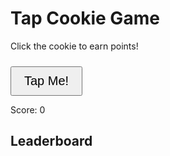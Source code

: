 <!DOCTYPE html>

<html>

<head>

  <title>Tap Cookie Game</title>

  <style>

    button {

      padding: 10px 20px;

      font-size: 20px;

      margin-top: 10px;

    }

  </style>

</head>

<body>

  <h1>Tap Cookie Game</h1>

  <p>Click the cookie to earn points!</p>

  <button id="cookieButton" onclick="updateScore()">Tap Me!</button>

  <p id="score">Score: 0</p>

  <h2>Leaderboard</h2>

  <ol id="leaderboard"></ol>

  <script>

    // Mendapatkan data dari local storage atau membuat data baru jika belum ada

    var playerData = JSON.parse(localStorage.getItem('playerData')) || {};

    // Mengupdate skor pada tampilan dan data pemain

    function updateScore() {

      var currentScore = parseInt(playerData['score']) || 0;

      var newScore = currentScore + 1;

      document.getElementById('score').textContent = 'Score: ' + newScore;

      playerData['score'] = newScore;

      localStorage.setItem('playerData', JSON.stringify(playerData));

      updateLeaderboard();

    }

    // Memperbarui leaderboard pada tampilan

    function updateLeaderboard() {

      var leaderboard = document.getElementById('leaderboard');

      leaderboard.innerHTML = '';

      // Mengurutkan skor secara menurun

      var sortedScores = Object.keys(playerData).sort(function(a, b) {

        return playerData[b] - playerData[a];

      });

      // Menambahkan pemain dengan skor tertinggi ke leaderboard

      sortedScores.forEach(function(score) {

        var listItem = document.createElement('li');

        listItem.textContent = 'Score: ' + playerData[score];

        leaderboard.appendChild(listItem);

      });

    }

    // Memperbarui leaderboard saat halaman dimuat

    updateLeaderboard();

  </script>

</body>

</html>
